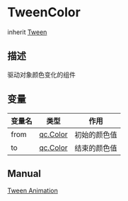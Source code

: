 # TweenColor
inherit [Tween](Tween.md)

## 描述
驱动对象颜色变化的组件

## 变量
| 变量名 | 类型 | 作用 |
| ------------- |-------------|-------------|
| from | [qc.Color](../color/README.md) | 初始的颜色值 |
| to | [qc.Color](../color/README.md) | 结束的颜色值 |

## Manual
[Tween Animation](http://docs.qiciengine.com/manual/Tween/index.html)